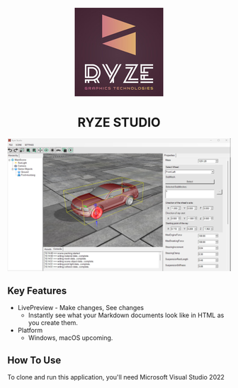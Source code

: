 <p align="center">
  <img src="https://github.com/yuriy3122/Ryze-Studio/blob/main/logo.jpeg" />
</p>

<h1 align="center">RYZE STUDIO</h1>

<img src="https://github.com/yuriy3122/Ryze-Studio/blob/main/RYZE%20Studio.jpg" alt="Screenshot">

## Key Features

* LivePreview - Make changes, See changes
  - Instantly see what your Markdown documents look like in HTML as you create them.
* Platform
  - Windows, macOS upcoming.

## How To Use

To clone and run this application, you'll need Microsoft Visual Studio 2022


